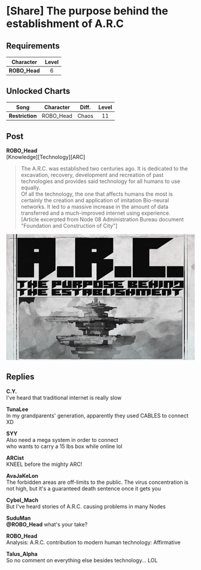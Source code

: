 # [Share] The purpose behind the establishment of A.R.C
## Requirements
|  Character  |Level|
|-------------|:---:|
|**ROBO_Head**|  6  |

## Unlocked Charts
|     Song      |Character|Diff.|Level|
|---------------|:-------:|:---:|:---:|
|**Restriction**|ROBO_Head|Chaos| 11  |

## Post
**ROBO_Head**<br>
[Knowledge][Technology][ARC]<br>
> The A.R.C. was established two centuries ago. It is dedicated to the excavation, recovery, development and recreation of past technologies and provides said technology for all humans to use equally. <br>
> Of all the technology, the one that affects humans the most is certainly the creation and application of imitation Bio\-neural networks. It led to a massive increase in the amount of data transferred and a much\-improved internet using experience. <br>
[Article excerpted from Node 08 Administration Bureau document "Foundation and Construction of City"]

![r0601.png](./attachments/r0601.png)
## Replies
**C.Y.**<br>
I've heard that traditional internet is really slow

**TunaLee**<br>
In my grandparents' generation, apparently they used CABLES to connect XD

**SYY**<br>
Also need a mega system in order to connect<br>
who wants to carry a 15 lbs box while online lol

**ARCist**<br>
KNEEL before the mighty ARC!

**AvaJaKeLon**<br>
The forbidden areas are off\-limits to the public. The virus concentration is not high, but it's a guaranteed death sentence once it gets you

**Cybel_Mach**<br>
But I've heard stories of A.R.C. causing problems in many Nodes

**SuduMan**<br>
**@ROBO\_Head** what's your take?

**ROBO_Head**<br>
Analysis: A.R.C. contribution to modern human technology: Affirmative

**Talus_Alpha**<br>
So no comment on everything else besides technology... LOL

